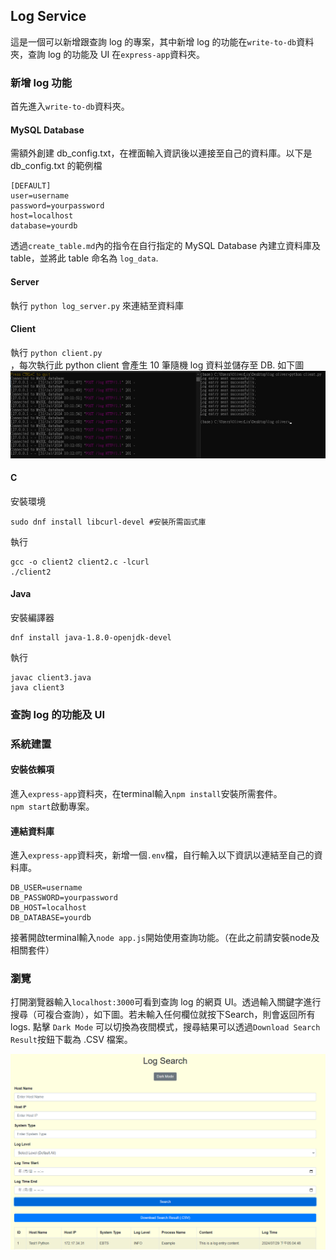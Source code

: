 ##  Log Service
這是一個可以新增跟查詢 log 的專案，其中新增 log 的功能在`write-to-db`資料夾，查詢 log 的功能及 UI 在`express-app`資料夾。

### 新增 log 功能
首先進入`write-to-db`資料夾。
#### MySQL Database
需額外創建 db_config.txt，在裡面輸入資訊後以連接至自己的資料庫。以下是 db_config.txt 的範例檔
```
[DEFAULT]  
user=username
password=yourpassword  
host=localhost  
database=yourdb  
```
透過`create_table.md`內的指令在自行指定的 MySQL Database 內建立資料庫及 table，並將此 table 命名為 `log_data`.

#### Server
執行
``python log_server.py``
來連結至資料庫

#### Client
執行
``python client.py``  
，每次執行此 python client 會產生 10 筆隨機 log 資料並儲存至 DB. 如下圖
![新增log資料](/images/Screenshot%202024-07-31%20114418.png)

#### C 
安裝環境
```
sudo dnf install libcurl-devel #安裝所需函式庫
```
執行
```
gcc -o client2 client2.c -lcurl  
./client2
```

#### Java  
安裝編譯器
```
dnf install java-1.8.0-openjdk-devel
```
執行
```
javac client3.java  
java client3  
```

### 查詢 log 的功能及 UI
### 系統建置
#### 安裝依賴項
進入`express-app`資料夾，在terminal輸入`npm install`安裝所需套件。  
`npm start`啟動專案。  

#### 連結資料庫
進入`express-app`資料夾，新增一個`.env`檔，自行輸入以下資訊以連結至自己的資料庫。
```
DB_USER=username
DB_PASSWORD=yourpassword
DB_HOST=localhost
DB_DATABASE=yourdb
```
接著開啟terminal輸入`node app.js`開始使用查詢功能。（在此之前請安裝node及相關套件）  
### 瀏覽
打開瀏覽器輸入`localhost:3000`可看到查詢 log 的網頁 UI。透過輸入關鍵字進行搜尋（可複合查詢），如下圖。若未輸入任何欄位就按下Search，則會返回所有logs. 點擊 `Dark Mode` 可以切換為夜間模式，搜尋結果可以透過`Download Search Result`按鈕下載為 .CSV 檔案。    

![前端介面](/images/Screenshot%202024-07-30%20171210.png)

